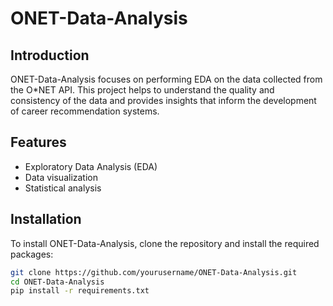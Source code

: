 # ONET-Data-Analysis

## Introduction
ONET-Data-Analysis focuses on performing EDA on the data collected from the O*NET API. This project helps to understand the quality and consistency of the data and provides insights that inform the development of career recommendation systems.

## Features
- Exploratory Data Analysis (EDA)
- Data visualization
- Statistical analysis

## Installation
To install ONET-Data-Analysis, clone the repository and install the required packages:

```bash
git clone https://github.com/yourusername/ONET-Data-Analysis.git
cd ONET-Data-Analysis
pip install -r requirements.txt
